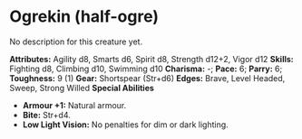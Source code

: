 # Ogrekin (half-ogre)

No description for this creature yet.

**Attributes:** Agility d8, Smarts d6, Spirit d8, Strength d12+2, Vigor
d12
**Skills:** Fighting d8, Climbing d10, Swimming d10
**Charisma:** -; **Pace:** 6; **Parry:** 6; **Toughness:** 9 (1)
**Gear:** Shortspear (Str+d6)
**Edges:** Brave, Level Headed, Sweep, Strong Willed
**Special Abilities**

- **Armour +1:** Natural armour.
- **Bite:** Str+d4.
- **Low Light Vision:** No penalties for dim or dark lighting.
